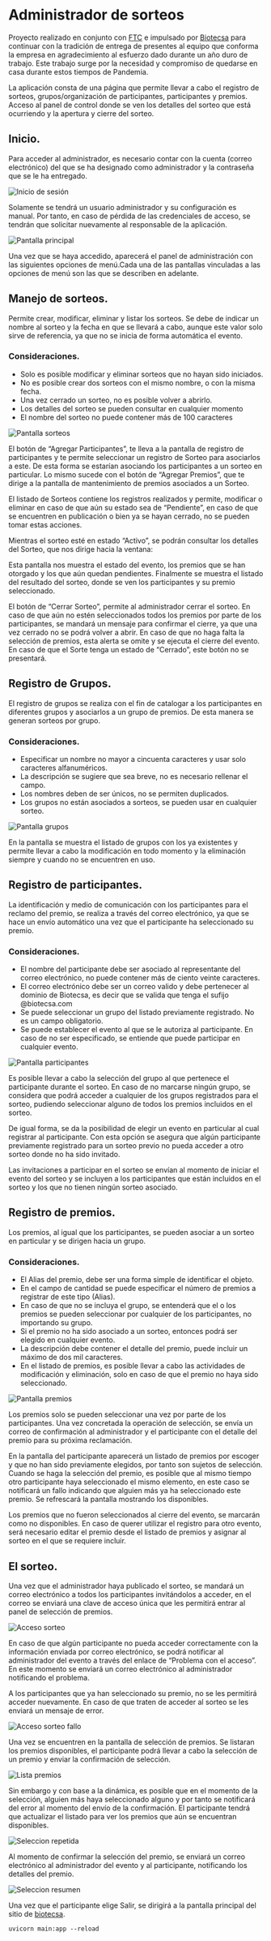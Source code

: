 # Administrador de sorteos

Proyecto realizado en conjunto con [FTC](http://www.ftc.com) e impulsado por [Biotecsa](http://biotecsa.com) para continuar con la tradición de entrega de presentes al equipo que conforma la empresa en agradecimiento al esfuerzo dado durante un año duro de trabajo. Este trabajo surge por la necesidad y compromiso de quedarse en casa durante estos tiempos de Pandemia. 

La aplicación consta de una página que permite llevar a cabo el registro de sorteos, grupos/organización de participantes, participantes y premios. Acceso al panel de control donde se ven los detalles del sorteo que está ocurriendo y la apertura y cierre del sorteo.

## Inicio.

Para acceder al administrador, es necesario contar con la cuenta (correo electrónico) del que se ha designado como administrador y la contraseña que se le ha entregado. 

![Inicio de sesión](_resources/sorteo_bio-Solucion-Admin.png)

Solamente se tendrá un usuario administrador y su configuración es manual. Por tanto, en caso de pérdida de las credenciales de acceso, se tendrán que solicitar nuevamente al responsable de la aplicación.

![Pantalla principal](_resources/sorteo_bio-Solucion-Admin-Main.png)

Una vez que se haya accedido, aparecerá el panel de administración con las siguientes opciones de menú.Cada una de las pantallas vinculadas a las opciones de menú son las que se describen en adelante.

## Manejo de sorteos.

Permite crear, modificar, eliminar y listar los sorteos. Se debe de indicar un nombre al sorteo y la fecha en que se llevará a cabo, aunque este valor solo sirve de referencia, ya que no se inicia de forma automática el evento.

### Consideraciones.

- Solo es posible modificar y eliminar sorteos que no hayan sido iniciados. 
- No es posible crear dos sorteos con el mismo nombre, o con la misma fecha.
- Una vez cerrado un sorteo, no es posible volver a abrirlo.
- Los detalles del sorteo se pueden consultar en cualquier momento
- El nombre del sorteo no puede contener más de 100 caracteres

![Pantalla sorteos](_resources/sorteo_bio-Solucion-Admin-Sorteos.png)

El botón de “Agregar Participantes”, te lleva a la pantalla de registro de participantes y te permite seleccionar un registro de Sorteo para asociarlos a este. De esta forma se estarían asociando los participantes a un sorteo en particular. Lo mismo sucede con el botón de “Agregar Premios”, que te dirige a la pantalla de mantenimiento de premios asociados a un Sorteo. 

El listado de Sorteos contiene los registros realizados y permite, modificar o eliminar en caso de que aún su estado sea de “Pendiente”, en caso de que se encuentren en publicación o bien ya se hayan cerrado, no se pueden tomar estas acciones. 

Mientras el sorteo esté en estado “Activo”, se podrán consultar los detalles del Sorteo, que nos dirige hacia la ventana:

Esta pantalla nos muestra el estado del evento, los premios que se han otorgado y los que aún quedan pendientes. Finalmente se muestra el listado del resultado del sorteo, donde se ven los participantes y su premio seleccionado. 

El botón de “Cerrar Sorteo”, permite al administrador cerrar el sorteo. En caso de que aún no estén seleccionados todos los premios por parte de los participantes, se mandará un mensaje para confirmar el cierre, ya que una vez cerrado no se podrá volver a abrir. En caso de que no haga falta la selección de premios, esta alerta se omite y se ejecuta el cierre del evento. En caso de que el Sorte tenga un estado de “Cerrado”, este botón no se presentará.

## Registro de Grupos.

El registro de grupos se realiza con el fin de catalogar a los participantes en diferentes grupos y asociarlos a un grupo de premios. De esta manera se generan sorteos por grupo. 

### Consideraciones.

- Especificar un nombre no mayor a cincuenta caracteres y usar solo caracteres alfanuméricos. 
- La descripción se sugiere que sea breve, no es necesario rellenar el campo.
- Los nombres deben de ser únicos, no se permiten duplicados.
- Los grupos no están asociados a sorteos, se pueden usar en cualquier sorteo.

![Pantalla grupos](_resources/sorteo_bio-Solucion-Admin-Grupos.png)

En la pantalla se muestra el listado de grupos con los ya existentes y permite llevar a cabo la modificación en todo momento y la eliminación siempre y cuando no se encuentren en uso. 

## Registro de participantes.

La identificación y medio de comunicación con los participantes para el reclamo del premio, se realiza a través del correo electrónico, ya que se hace un envío automático una vez que el participante ha seleccionado su premio. 

### Consideraciones.

- El nombre del participante debe ser asociado al representante del correo electrónico, no puede contener más de ciento veinte caracteres.
- El correo electrónico debe ser un correo valido y debe pertenecer al dominio de Biotecsa, es decir que se valida que tenga el sufijo @biotecsa.com
- Se puede seleccionar un grupo del listado previamente registrado. No es un campo obligatorio.
- Se puede establecer el evento al que se le autoriza al participante. En caso de no ser especificado, se entiende que puede participar en cualquier evento.

![Pantalla participantes](_resources/sorteo_bio-Solucion-Admin-participantes.png)

Es posible llevar a cabo la selección del grupo al que pertenece el participante durante el sorteo. En caso de no marcarse ningún grupo, se considera que podrá acceder a cualquier de los grupos registrados para el sorteo, pudiendo seleccionar alguno de todos los premios incluidos en el sorteo.

De igual forma, se da la posibilidad de elegir un evento en particular al cual registrar al participante. Con esta opción se asegura que algún participante previamente registrado para un sorteo previo no pueda acceder a otro sorteo donde no ha sido invitado. 

Las invitaciones a participar en el sorteo se envían al momento de iniciar el evento del sorteo y se incluyen a los participantes que están incluidos en el sorteo y los que no tienen ningún sorteo asociado.  

## Registro de premios.

Los premios, al igual que los participantes, se pueden asociar a un sorteo en particular y se dirigen hacia un grupo. 

### Consideraciones.

- El Alias del premio, debe ser una forma simple de identificar el objeto. 
- En el campo de cantidad se puede especificar el número de premios a registrar de este tipo (Alias). 
- En caso de que no se incluya el grupo, se entenderá que el o los premios se pueden seleccionar por cualquier de los participantes, no importando su grupo.
- Si el premio no ha sido asociado a un sorteo, entonces podrá ser elegido en cualquier evento.
- La descripción debe contener el detalle del premio, puede incluir un máximo de dos mil caracteres. 
- En el listado de premios, es posible llevar a cabo las actividades de modificación y eliminación, solo en caso de que el premio no haya sido seleccionado. 
 
![Pantalla premios](_resources/sorteo_bio-Solucion-Admin-Premios.png)

Los premios solo se pueden seleccionar una vez por parte de los participantes. Una vez concretada la operación de selección, se envía un correo de confirmación al administrador y el participante con el detalle del premio para su próxima reclamación.

En la pantalla del participante aparecerá un listado de premios por escoger y que no han sido previamente elegidos, por tanto son sujetos de selección. Cuando se haga la selección del premio, es posible que al mismo tiempo otro participante haya seleccionado el mismo elemento, en este caso se notificará un fallo indicando que alguien más ya ha seleccionado este premio. Se refrescará la pantalla mostrando los disponibles.

Los premios que no fueron seleccionados al cierre del evento, se marcarán como no disponibles. En caso de querer utilizar el registro para otro evento, será necesario editar el premio desde el listado de premios y asignar al sorteo en el que se requiere incluir. 

## El sorteo.

Una vez que el administrador haya publicado el sorteo, se mandará un correo electrónico a todos los participantes invitándolos a acceder, en el correo se enviará una clave de acceso única que les permitirá entrar al panel de selección de premios. 

![Acceso sorteo](_resources/sorteo_bio-Solucion-Sorteo-Acceso.png)

En caso de que algún participante no pueda acceder correctamente con la información enviada por correo electrónico, se podrá notificar al administrador del evento a través del enlace de “Problema con el acceso”. En este momento se enviará un correo electrónico al administrador notificando el problema.

A los participantes que ya han seleccionado su premio, no se les permitirá acceder nuevamente. En caso de que traten de acceder al sorteo se les enviará un mensaje de error.

![Acceso sorteo fallo](_resources/sorteo_bio-Solucion-Sorteo-Acceso-Fail.png)

Una vez se encuentren en la pantalla de selección de premios. Se listaran los premios disponibles, el participante podrá llevar a cabo la selección de un premio y enviar la confirmación de selección. 

![Lista premios](_resources/sorteo_bio-Solucion-Sorteo-seleccion.png)

Sin embargo y con base a la dinámica, es posible que en el momento de la selección, alguien más haya seleccionado alguno y por tanto se notificará del error al momento del envío de la confirmación. El participante tendrá que actualizar el listado para ver los premios que aún se encuentran disponibles.

![Seleccion repetida](_resources/sorteo_bio-Solucion-Sorteo-Seleccion-error.png)

Al momento de confirmar la selección del premio, se enviará un correo electrónico al administrador del evento y al participante, notificando los detalles del premio. 

![Seleccion resumen](_resources/sorteo_bio-Solucion-Sorteo-Resumen.png)

Una vez que el participante elige Salir, se dirigirá a la pantalla principal del sitio de [biotecsa](http://biotecsa.com).



`uvicorn main:app --reload`